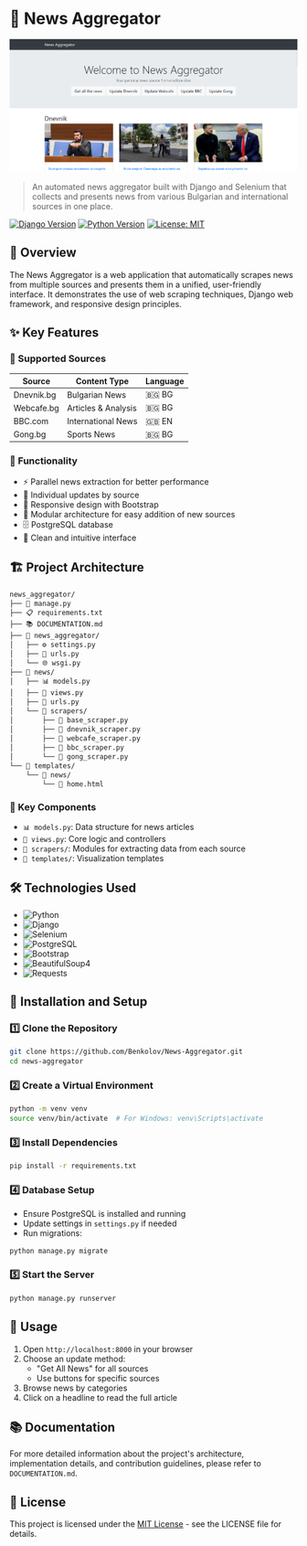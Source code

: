 # 📰 News Aggregator

![news_aggregator.png](news_aggregator.png)

> An automated news aggregator built with Django and Selenium that collects and presents news from various Bulgarian and international sources in one place.

[![Django Version](https://img.shields.io/badge/Django-4.2+-green.svg)](https://www.djangoproject.com/)
[![Python Version](https://img.shields.io/badge/Python-3.8+-blue.svg)](https://www.python.org/)
[![License: MIT](https://img.shields.io/badge/License-MIT-yellow.svg)](https://opensource.org/licenses/MIT)

## 🌟 Overview

The News Aggregator is a web application that automatically scrapes news from multiple sources and presents them in a unified, user-friendly interface. It demonstrates the use of web scraping techniques, Django web framework, and responsive design principles.

## ✨ Key Features

### 📱 Supported Sources
| Source | Content Type | Language |
|----------|----------------|------|
| Dnevnik.bg | Bulgarian News | 🇧🇬 BG |
| Webcafe.bg | Articles & Analysis | 🇧🇬 BG |
| BBC.com | International News | 🇬🇧 EN |
| Gong.bg | Sports News | 🇧🇬 BG |

### 🚀 Functionality
- ⚡ Parallel news extraction for better performance
- 🔄 Individual updates by source
- 📱 Responsive design with Bootstrap
- 🔌 Modular architecture for easy addition of new sources
- 🗄️ PostgreSQL database
- 🎨 Clean and intuitive interface

## 🏗️ Project Architecture

```
news_aggregator/
├── 📄 manage.py
├── 📋 requirements.txt
├── 📚 DOCUMENTATION.md
├── 📁 news_aggregator/
│   ├── ⚙️ settings.py
│   ├── 🔗 urls.py
│   └── 🌐 wsgi.py
├── 📁 news/
│   ├── 📊 models.py
│   ├── 👀 views.py
│   ├── 🔗 urls.py
│   └── 📁 scrapers/
│       ├── 🔧 base_scraper.py
│       ├── 📰 dnevnik_scraper.py
│       ├── 📰 webcafe_scraper.py
│       ├── 📰 bbc_scraper.py
│       └── 📰 gong_scraper.py
└── 📁 templates/
    └── 📁 news/
        └── 🎨 home.html
```

### 🔑 Key Components
- `📊 models.py`: Data structure for news articles
- `👀 views.py`: Core logic and controllers
- `🔧 scrapers/`: Modules for extracting data from each source
- `🎨 templates/`: Visualization templates

## 🛠️ Technologies Used

- ![Python](https://img.shields.io/badge/Python-3.8+-blue)
- ![Django](https://img.shields.io/badge/Django-4.2+-green)
- ![Selenium](https://img.shields.io/badge/Selenium-4.0+-yellow)
- ![PostgreSQL](https://img.shields.io/badge/PostgreSQL-13.0+-blue)
- ![Bootstrap](https://img.shields.io/badge/Bootstrap-5.0+-purple)
- ![BeautifulSoup4](https://img.shields.io/badge/BeautifulSoup4-latest-orange)
- ![Requests](https://img.shields.io/badge/Requests-latest-red)

## 🚀 Installation and Setup

### 1️⃣ Clone the Repository
```bash
git clone https://github.com/Benkolov/News-Aggregator.git
cd news-aggregator
```

### 2️⃣ Create a Virtual Environment
```bash
python -m venv venv
source venv/bin/activate  # For Windows: venv\Scripts\activate
```

### 3️⃣ Install Dependencies
```bash
pip install -r requirements.txt
```

### 4️⃣ Database Setup
- Ensure PostgreSQL is installed and running
- Update settings in `settings.py` if needed
- Run migrations:
```bash
python manage.py migrate
```

### 5️⃣ Start the Server
```bash
python manage.py runserver
```

## 📖 Usage

1. Open `http://localhost:8000` in your browser
2. Choose an update method:
   - "Get All News" for all sources
   - Use buttons for specific sources
3. Browse news by categories
4. Click on a headline to read the full article


## 📚 Documentation

For more detailed information about the project's architecture, implementation details, and contribution guidelines, please refer to `DOCUMENTATION.md`.

## 📄 License

This project is licensed under the [MIT License](LICENSE) - see the LICENSE file for details.
